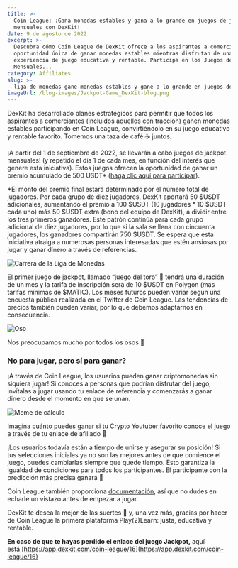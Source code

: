 ```yaml
---
title: >-
  Coin League: ¡Gana monedas estables y gana a lo grande en juegos de jackpot
  mensuales con DexKit!
date: 9 de agosto de 2022
excerpt: >-
  Descubra cómo Coin League de DexKit ofrece a los aspirantes a comerciantes una
  oportunidad única de ganar monedas estables mientras disfrutan de una
  experiencia de juego educativa y rentable. Participa en los Juegos de Jackpot
  Mensuales...
category: Affiliates
slug: >-
  liga-de-monedas-gane-monedas-estables-y-gane-a-lo-grande-en-juegos-de-jackpot-mensuales-con-dexkit
imageUrl: /blog-images/Jackpot-Game_DexKit-blog.png
---
```

DexKit ha desarrollado planes estratégicos para permitir que todos los aspirantes a comerciantes (incluidos aquellos con tracción) ganen monedas estables participando en Coin League, convirtiéndolo en su juego educativo y rentable favorito. Tomemos una taza de café ☕ juntos.

¡A partir del 1 de septiembre de 2022, se llevarán a cabo juegos de jackpot mensuales! (y repetido el día 1 de cada mes, en función del interés que genere esta iniciativa). Estos juegos ofrecen la oportunidad de ganar un premio acumulado de 500 USDT\* ([haga clic aquí para participar](https://app.dexkit.com/coin-league/16)).

\*El monto del premio final estará determinado por el número total de jugadores. Por cada grupo de diez jugadores, DexKit aportará 50 $USDT adicionales, aumentando el premio a 100 $USDT (10 jugadores \* 10 $USDT cada uno) más 50 $USDT extra (bono del equipo de DexKit), a dividir entre los tres primeros ganadores. Este patrón continúa para cada grupo adicional de diez jugadores, por lo que si la sala se llena con cincuenta jugadores, los ganadores compartirán 750 $USDT. Se espera que esta iniciativa atraiga a numerosas personas interesadas que estén ansiosas por jugar y ganar dinero a través de referencias.

![Carrera de la Liga de Monedas](/blog-images/coin_league_race_1.png)

El primer juego de jackpot, llamado “juego del toro” 🐂 tendrá una duración de un mes y la tarifa de inscripción será de 10 $USDT en Polygon (más tarifas mínimas de $MATIC). Los meses futuros pueden variar según una encuesta pública realizada en el Twitter de Coin League. Las tendencias de precios también pueden variar, por lo que debemos adaptarnos en consecuencia.

![Oso](/blog-images/beargamecoinleague_moddy-1.gif)

Nos preocupamos mucho por todos los osos 🐻

### No para jugar, pero sí para ganar?

¡A través de Coin League, los usuarios pueden ganar criptomonedas sin siquiera jugar! Si conoces a personas que podrían disfrutar del juego, invítalas a jugar usando tu enlace de referencia y comenzarás a ganar dinero desde el momento en que se unan.

![Meme de cálculo](/blog-images/calculus.gif)

Imagina cuánto puedes ganar si tu Crypto Youtuber favorito conoce el juego a través de tu enlace de afiliado 👀

¡Los usuarios todavía están a tiempo de unirse y asegurar su posición! Si tus selecciones iniciales ya no son las mejores antes de que comience el juego, puedes cambiarlas siempre que quede tiempo. Esto garantiza la igualdad de condiciones para todos los participantes. El participante con la predicción más precisa ganará 🔮

Coin League también proporciona [documentación](https://docs.dexkit.com/gaming/predictions-hub/coin-league), así que no dudes en echarle un vistazo antes de empezar a jugar.

DexKit te desea la mejor de las suertes 🤗 y, una vez más, gracias por hacer de Coin League la primera plataforma Play(2)Learn: justa, educativa y rentable.

**En caso de que te hayas perdido el enlace del juego Jackpot,** aquí está [https://app.dexkit.com/coin-league/16](https://app.dexkit.com/coin-league/16)
